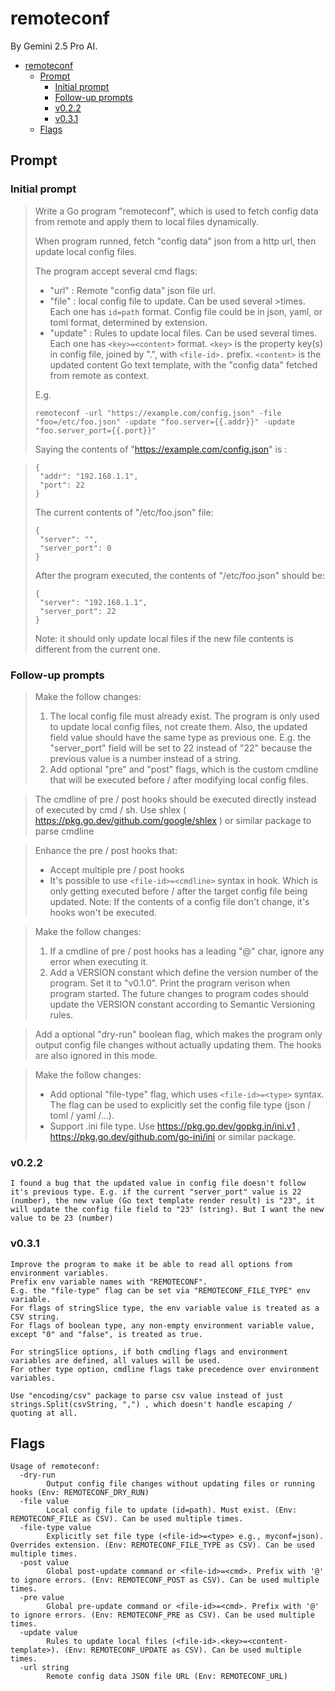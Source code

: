 # remoteconf

By Gemini 2.5 Pro AI.

- [remoteconf](#remoteconf)
  - [Prompt](#prompt)
    - [Initial prompt](#initial-prompt)
    - [Follow-up prompts](#follow-up-prompts)
    - [v0.2.2](#v022)
    - [v0.3.1](#v031)
  - [Flags](#flags)

## Prompt

### Initial prompt

> Write a Go program "remoteconf", which is used to fetch config data from remote and apply them to local files dynamically.
>
> When program runned, fetch "config data" json from a http url, then update local config files.
>
> The program accept several cmd flags:
>
> - "url" : Remote "config data" json file url.
> - "file" : local config file to update. Can be used several >times. Each one has `id=path` format. Config file could be in json, yaml, or toml format, determined by extension.
> - "update" : Rules to update local files. Can be used several times. Each one has `<key>=<content>` format. `<key>` is the property key(s) in config file, joined by ".", with `<file-id>.` prefix. `<content>` is the updated content Go text template, with the "config data" fetched from remote as context.
>
> E.g.
>
> ```
> remoteconf -url "https://example.com/config.json" -file "foo=/etc/foo.json" -update "foo.server={{.addr}}" -update "foo.server_port={{.port}}"
> ```
>
> Saying the contents of "https://example.com/config.json" is :

> ```
> {
>  "addr": "192.168.1.1",
>  "port": 22
> }
> ```
>
> The current contents of "/etc/foo.json" file:
>
> ```
> {
>  "server": "",
>  "server_port": 0
> }
> ```
>
> After the program executed, the contents of "/etc/foo.json" should be:
>
> ```
> {
>  "server": "192.168.1.1",
>  "server_port": 22
> }
> ```
>
> Note: it should only update local files if the new file contents is different from the current one.

### Follow-up prompts

> Make the follow changes:
>
> 1.  The local config file must already exist. The program is only used to update local config files, not create them. Also, the updated field value should have the same type as previous one. E.g. the "server_port" field will be set to 22 instead of "22" because the previous value is a number instead of a string.
> 2.  Add optional "pre" and "post" flags, which is the custom cmdline that will be executed before / after modifying local config files.

> The cmdline of pre / post hooks should be executed directly instead of executed by cmd / sh. Use shlex ( https://pkg.go.dev/github.com/google/shlex ) or similar package to parse cmdline

> Enhance the pre / post hooks that:
>
> - Accept multiple pre / post hooks
> - It's possible to use `<file-id>=<cmdline>` syntax in hook. Which is only getting executed before / after the target config file being updated. Note: If the contents of a config file don't change, it's hooks won't be executed.

> Make the follow changes:
>
> 1.  If a cmdline of pre / post hooks has a leading "@" char, ignore any error when executing it.
> 2.  Add a VERSION constant which define the version number of the program. Set it to "v0.1.0". Print the program verison when program started. The future changes to program codes should update the VERSION constant according to Semantic Versioning rules.

> Add a optional "dry-run" boolean flag, which makes the program only output config file changes without actually updating them. The hooks are also ignored in this mode.

> Make the follow changes:
>
> - Add optional "file-type" flag, which uses `<file-id>=<type>` syntax. The flag can be used to explicitly set the config file type (json / toml / yaml /...).
> - Support .ini file type. Use https://pkg.go.dev/gopkg.in/ini.v1 , https://pkg.go.dev/github.com/go-ini/ini or similar package.

### v0.2.2

```
I found a bug that the updated value in config file doesn't follow it's previous type. E.g. if the current "server_port" value is 22 (number), the new value (Go text template render result) is "23", it will update the config file field to "23" (string). But I want the new value to be 23 (number)
```

### v0.3.1

```
Improve the program to make it be able to read all options from environment variables.
Prefix env variable names with "REMOTECONF".
E.g. the "file-type" flag can be set via "REMOTECONF_FILE_TYPE" env variable.
For flags of stringSlice type, the env variable value is treated as a CSV string.
For flags of boolean type, any non-empty environment variable value, except "0" and "false", is treated as true.

For stringSlice options, if both cmdling flags and environment variables are defined, all values will be used.
For other type option, cmdline flags take precedence over environment variables.
```

```
Use "encoding/csv" package to parse csv value instead of just strings.Split(csvString, ",") , which doesn't handle escaping / quoting at all.
```

## Flags

```
Usage of remoteconf:
  -dry-run
        Output config file changes without updating files or running hooks (Env: REMOTECONF_DRY_RUN)
  -file value
        Local config file to update (id=path). Must exist. (Env: REMOTECONF_FILE as CSV). Can be used multiple times.
  -file-type value
        Explicitly set file type (<file-id>=<type> e.g., myconf=json). Overrides extension. (Env: REMOTECONF_FILE_TYPE as CSV). Can be used multiple times.
  -post value
        Global post-update command or <file-id>=<cmd>. Prefix with '@' to ignore errors. (Env: REMOTECONF_POST as CSV). Can be used multiple times.
  -pre value
        Global pre-update command or <file-id>=<cmd>. Prefix with '@' to ignore errors. (Env: REMOTECONF_PRE as CSV). Can be used multiple times.
  -update value
        Rules to update local files (<file-id>.<key>=<content-template>). (Env: REMOTECONF_UPDATE as CSV). Can be used multiple times.
  -url string
        Remote config data JSON file URL (Env: REMOTECONF_URL)
```
